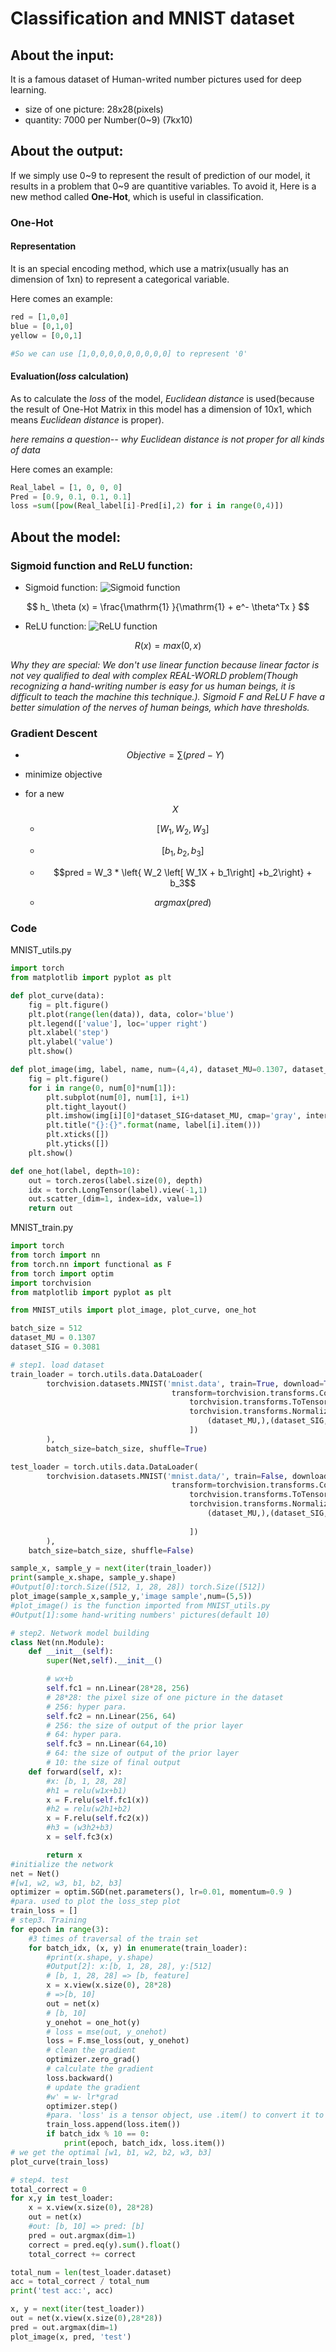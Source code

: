 # Classification and MNIST dataset

## About the input:

It is a famous dataset of Human-writed number pictures used for deep learning.

 * size of one picture: 28x28(pixels)
 * quantity: 7000 per Number(0~9) (7kx10)

## About the output:

If we simply use 0~9 to represent the result of prediction of our model, it results in a problem that 0~9 are quantitive variables. To avoid it, Here is a new method called __One-Hot__, which is useful in classification.

### One-Hot

#### Representation

It is an special encoding method, which use a matrix(usually has an dimension of 1xn) to represent a categorical variable.

Here comes an example:
```python
red = [1,0,0]
blue = [0,1,0]
yellow = [0,0,1]

#So we can use [1,0,0,0,0,0,0,0,0,0] to represent '0'
```

#### Evaluation(_loss_ calculation)

As to calculate the _loss_ of the model, _Euclidean distance_ is used(because the result of One-Hot Matrix in this model has a dimension of 10x1, which means _Euclidean distance_ is proper).

_here remains a question-- why Euclidean distance is not proper for all kinds of data_

Here comes an example:
```python
Real_label = [1, 0, 0, 0]
Pred = [0.9, 0.1, 0.1, 0.1]
loss =sum([pow(Real_label[i]-Pred[i],2) for i in range(0,4)]) 
```

## About the model:

### Sigmoid function and ReLU function:

* Sigmoid function:
![Sigmoid function](https://www.google.com/imgres?imgurl=https%3A%2F%2Fmiro.medium.com%2Fmax%2F1200%2F1*a04iKNbchayCAJ7-0QlesA.png&imgrefurl=https%3A%2F%2Fmedium.com%2F%40toprak.mhmt%2Factivation-functions-for-deep-learning-13d8b9b20e&tbnid=Zl9O5xKIlo6tvM&vet=12ahUKEwjH99qG-tb1AhXYqnIEHciXB-oQMygBegUIARDaAQ..i&docid=HgiWI3njmHtosM&w=1200&h=630&itg=1&q=Sigmoid%20function&hl=en-US&client=ubuntu&ved=2ahUKEwjH99qG-tb1AhXYqnIEHciXB-oQMygBegUIARDaAQ)

$$ h_ \theta (x) =  \frac{\mathrm{1} }{\mathrm{1} + e^- \theta^Tx }  $$
* ReLU function:
![ReLU function](https://www.google.com/imgres?imgurl=https%3A%2F%2Fmiro.medium.com%2Fmax%2F357%2F1*oePAhrm74RNnNEolprmTaQ.png&imgrefurl=https%3A%2F%2Fmedium.com%2F%40kanchansarkar%2Frelu-not-a-differentiable-function-why-used-in-gradient-based-optimization-7fef3a4cecec&tbnid=0UdUiZ4X2VLDiM&vet=12ahUKEwifmaTS-tb1AhWHq3IEHS10CgoQMygBegUIARC-AQ..i&docid=8NiVbpcoDLL_LM&w=357&h=278&itg=1&q=ReLU%20function&hl=en-US&client=ubuntu&ved=2ahUKEwifmaTS-tb1AhWHq3IEHS10CgoQMygBegUIARC-AQ)

$$ R(x) = max(0,x) $$

_Why they are special: We don't use linear function because linear factor is not vey qualified to deal with complex REAL-WORLD problem(Though recognizing a hand-writing number is easy for us human beings, it is difficult to teach the machine this technique.). Sigmoid F and ReLU F have a better simulation of the nerves of human beings, which have thresholds._ 

### Gradient Descent
* $$ Objective = \sum (pred - Y) $$

* minimize objective 

* for a new $$X$$

	* $$[W_1,W_2,W_3]$$

	* $$[b_1,b_2,b_3]$$

	* $$pred = W_3 * \left{ W_2 \left[ W_1X + b_1\right] +b_2\right} + b_3$$

	* $$argmax(pred)$$

### Code

MNIST_utils.py 
```python
import torch
from matplotlib import pyplot as plt

def plot_curve(data):
    fig = plt.figure()
    plt.plot(range(len(data)), data, color='blue')
    plt.legend(['value'], loc='upper right')
    plt.xlabel('step')
    plt.ylabel('value')
    plt.show()

def plot_image(img, label, name, num=(4,4), dataset_MU=0.1307, dataset_SIG=0.3081):
    fig = plt.figure()
    for i in range(0, num[0]*num[1]):
        plt.subplot(num[0], num[1], i+1)
        plt.tight_layout()
        plt.imshow(img[i][0]*dataset_SIG+dataset_MU, cmap='gray', interpolation='none')
        plt.title("{}:{}".format(name, label[i].item()))
        plt.xticks([])
        plt.yticks([])
    plt.show()

def one_hot(label, depth=10):
    out = torch.zeros(label.size(0), depth)
    idx = torch.LongTensor(label).view(-1,1)
    out.scatter_(dim=1, index=idx, value=1)
    return out
```

MNIST_train.py
```python
import torch
from torch import nn
from torch.nn import functional as F
from torch import optim
import torchvision
from matplotlib import pyplot as plt

from MNIST_utils import plot_image, plot_curve, one_hot

batch_size = 512
dataset_MU = 0.1307
dataset_SIG = 0.3081

# step1. load dataset
train_loader = torch.utils.data.DataLoader(
        torchvision.datasets.MNIST('mnist.data', train=True, download=True,
                                    transform=torchvision.transforms.Compose([
                                        torchvision.transforms.ToTensor(),
                                        torchvision.transforms.Normalize(
                                            (dataset_MU,),(dataset_SIG,))
                                        ])
        ),
        batch_size=batch_size, shuffle=True)

test_loader = torch.utils.data.DataLoader(
        torchvision.datasets.MNIST('mnist.data/', train=False, download=True,
                                    transform=torchvision.transforms.Compose([
                                        torchvision.transforms.ToTensor(),
                                        torchvision.transforms.Normalize(
                                            (dataset_MU,),(dataset_SIG,))
                                        
                                        ])
        ),
    batch_size=batch_size, shuffle=False)

sample_x, sample_y = next(iter(train_loader))
print(sample_x.shape, sample_y.shape)
#Output[0]:torch.Size([512, 1, 28, 28]) torch.Size([512])
plot_image(sample_x,sample_y,'image sample',num=(5,5))
#plot_image() is the function imported from MNIST_utils.py
#Output[1]:some hand-writing numbers' pictures(default 10)

# step2. Network model building
class Net(nn.Module):
    def __init__(self):
        super(Net,self).__init__()

        # wx+b
        self.fc1 = nn.Linear(28*28, 256)
        # 28*28: the pixel size of one picture in the dataset
        # 256: hyper para.
        self.fc2 = nn.Linear(256, 64)
        # 256: the size of output of the prior layer
        # 64: hyper para.
        self.fc3 = nn.Linear(64,10)
        # 64: the size of output of the prior layer
        # 10: the size of final output
    def forward(self, x):
        #x: [b, 1, 28, 28]
        #h1 = relu(w1x+b1)
        x = F.relu(self.fc1(x))
        #h2 = relu(w2h1+b2)
        x = F.relu(self.fc2(x))
        #h3 = (w3h2+b3)
        x = self.fc3(x)

        return x
#initialize the network
net = Net()
#[w1, w2, w3, b1, b2, b3]
optimizer = optim.SGD(net.parameters(), lr=0.01, momentum=0.9 )
#para. used to plot the loss_step plot
train_loss = []
# step3. Training
for epoch in range(3):
    #3 times of traversal of the train set
    for batch_idx, (x, y) in enumerate(train_loader):
        #print(x.shape, y.shape)
        #Output[2]: x:[b, 1, 28, 28], y:[512]
        # [b, 1, 28, 28] => [b, feature]
        x = x.view(x.size(0), 28*28)
        # =>[b, 10]
        out = net(x)
        # [b, 10]
        y_onehot = one_hot(y)
        # loss = mse(out, y_onehot)
        loss = F.mse_loss(out, y_onehot)
        # clean the gradient
        optimizer.zero_grad()
        # calculate the gradient
        loss.backward()
        # update the gradient
        #w' = w- lr*grad
        optimizer.step()
        #para. 'loss' is a tensor object, use .item() to convert it to numpy object
        train_loss.append(loss.item())
        if batch_idx % 10 == 0:
            print(epoch, batch_idx, loss.item())
# we get the optimal [w1, b1, w2, b2, w3, b3]
plot_curve(train_loss)

# step4. test
total_correct = 0
for x,y in test_loader:
    x = x.view(x.size(0), 28*28)
    out = net(x)
    #out: [b, 10] => pred: [b]
    pred = out.argmax(dim=1)
    correct = pred.eq(y).sum().float()
    total_correct += correct

total_num = len(test_loader.dataset)
acc = total_correct / total_num
print('test acc:', acc)

x, y = next(iter(test_loader))
out = net(x.view(x.size(0),28*28))
pred = out.argmax(dim=1)
plot_image(x, pred, 'test')

```
